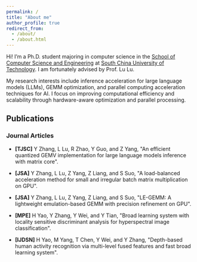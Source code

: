 ```yaml
---
permalink: /
title: "About me"
author_profile: true
redirect_from: 
  - /about/
  - /about.html
---
```


Hi! I’m a Ph.D. student majoring in computer science in the [School of Computer Science and Engineering](https://www2.scut.edu.cn/cs/) at [South China University of Technology](https://www.scut.edu.cn/new/). I am fortunately advised by Prof. Lu Lu. 

My research interests include inference acceleration for large language models (LLMs), GEMM optimization, and parallel computing acceleration techniques for AI. I focus on improving computational efficiency and scalability through hardware-aware optimization and parallel processing.



##  Publications
### Journal Articles
-  **[TJSC]** Y Zhang, L Lu, R Zhao, Y Guo, and Z Yang, "An efficient quantized GEMV implementation for large language models inference with matrix core".
  
-  **[JSA]** Y Zhang, L Lu, Z Yang, Z Liang, and S Suo, "A load-balanced acceleration method for small and irregular batch matrix multiplication on GPU".

-  **[JSA]** Y Zhang, L Lu, Z Yang, Z Liang, and S Suo, "LE-GEMM: A lightweight emulation-based GEMM with precision refinement on GPU".

-  **[MPE]** H Yao, Y Zhang, Y Wei, and Y Tian, "Broad learning system with locality sensitive discriminant analysis for hyperspectral image classification".

-  **[IJDSN]** H Yao, M Yang, T Chen, Y Wei, and Y Zhang, "Depth-based human activity recognition via multi-level fused features and fast broad learning system".



<!-- ## Conference Papers -->



